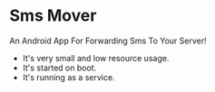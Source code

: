 # Sms Mover

An Android App For Forwarding Sms To Your Server!

- It's very small and low resource usage.
- It's started on boot.
- It's running as a service.

